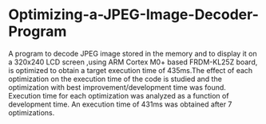 # Optimizing-a-JPEG-Image-Decoder-Program

A program to decode JPEG image stored in the memory and to display it on a 320x240 LCD screen ,using ARM Cortex M0+ based FRDM-KL25Z board, is optimized to obtain a target execution time of 435ms.The effect of each optimization on the execution time of the code is studied and the optimization with best improvement/development time was found.
Execution time for each optimization was analyzed as a function of development time. An execution time of 431ms was obtained after 7 optimizations. 
